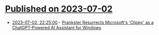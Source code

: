 # [Published on 2023-07-02](index.md)

* [2023-07-02, 22:25:00](https://slashdot.org/story/23/07/02/2222239/prankster-resurrects-microsofts-clippy-as-a-chatgpt-powered-ai-assistant-for-windows?utm_source=rss1.0mainlinkanon&utm_medium=feed) - [Prankster Resurrects Microsoft's 'Clippy' as a ChatGPT-Powered AI Assistant for Windows](https://slashdot.org/story/23/07/02/2222239/prankster-resurrects-microsofts-clippy-as-a-chatgpt-powered-ai-assistant-for-windows?utm_source=rss1.0mainlinkanon&utm_medium=feed)

